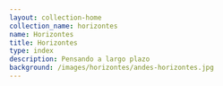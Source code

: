 ```yaml
---
layout: collection-home
collection_name: horizontes
name: Horizontes
title: Horizontes
type: index
description: Pensando a largo plazo
background: /images/horizontes/andes-horizontes.jpg
---
```

